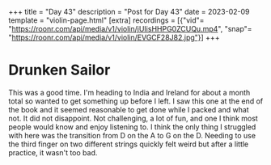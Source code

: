 +++
title = "Day 43"
description = "Post for Day 43"
date = 2023-02-09
template = "violin-page.html"
[extra]
recordings = [{"vid"= "https://roonr.com/api/media/v1/violin/jUIisHHPG0ZCUQu.mp4", "snap"= "https://roonr.com/api/media/v1/violin/EVGCF28J82.jpg"}]
+++

# Drunken Sailor
This was a good time. I'm heading to India and Ireland for about a month total so  wanted to get something up before I left. I saw this one at the end of the book and it seemed reasonable to get done while I packed and what not. It did not disappoint. Not challenging, a lot of fun, and one I think most people would know and enjoy listening to. I think the only thing I struggled with here was the transition from D on the A to G on the D. Needing to use the third finger on two different strings quickly felt weird but after a little practice, it wasn't too bad.